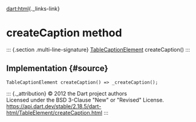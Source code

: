 [dart:html](../../dart-html/dart-html-library){._links-link}

createCaption method
====================

::: {.section .multi-line-signature}
[TableCaptionElement](../tablecaptionelement-class) createCaption()
:::

Implementation {#source}
--------------

``` {.language-dart data-language="dart"}
TableCaptionElement createCaption() => _createCaption();
```

::: {._attribution}
© 2012 the Dart project authors\
Licensed under the BSD 3-Clause \"New\" or \"Revised\" License.\
<https://api.dart.dev/stable/2.18.5/dart-html/TableElement/createCaption.html>
:::
